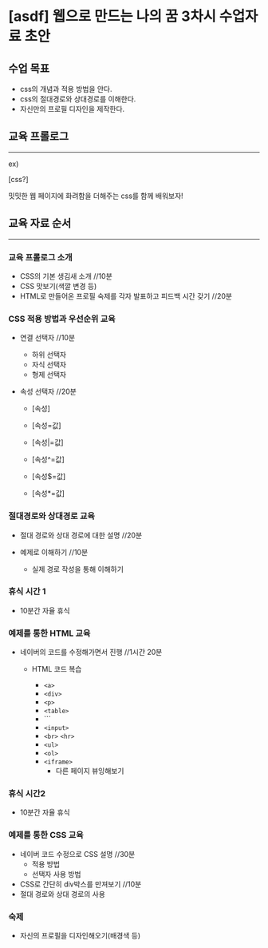 # [asdf] 웹으로 만드는 나의 꿈 3차시 수업자료 초안

## 수업 목표
- css의 개념과 적용 방법을 안다.
- css의 절대경로와 상대경로를 이해한다.
- 자신만의 프로필 디자인을 제작한다.

## 교육 프롤로그
------------------

ex)

[css?]

밋밋한 웹 페이지에 화려함을 더해주는 css를 함께 배워보자!


## 교육 자료 순서
------------------

### 교육 프롤로그 소개

- CSS의 기본 생김새 소개   //10분
- CSS 맛보기(색깔 변경 등)
- HTML로 만들어온 프로필 숙제를 각자 발표하고 피드백 시간 갖기 //20분

### CSS 적용 방법과 우선순위 교육

- 연결 선택자   //10분
  - 하위 선택자
  - 자식 선택자
  - 형제 선택자

- 속성 선택자   //20분
  - [속성]

  - [속성=값]

  - [속성|=값]

  - [속성^=값]

  - [속성$=값]

  - [속성*=값]


### 절대경로와 상대경로 교육

- 절대 경로와 상대 경로에 대한 설명   //20분

- 예제로 이해하기   //10분

  - 실제 경로 작성을 통해 이해하기


### 휴식 시간 1

* 10분간 자율 휴식



### 예제를 통한 HTML 교육

- 네이버의 코드를 수정해가면서 진행   //1시간 20분
  - HTML 코드 복습

    - `<a>`
    - `<div>`
    - `<p>`
    - `<table>`
    - ``<img>`
    - `<input>`
    - `<br>` `<hr>`
    - `<ul>`
    - `<ol>`
    - `<iframe>`
      - 다른 페이지 뷰잉해보기


### 휴식 시간2

- 10분간 자율 휴식



### 예제를 통한 CSS 교육

- 네이버 코드 수정으로 CSS 설명  //30분
  - 적용 방법
  - 선택자 사용 방법
- CSS로 간단히 div박스를 만져보기 //10분
- 절대 경로와 상대 경로의 사용



### 숙제

- 자신의 프로필을 디자인해오기(배경색 등)